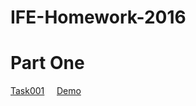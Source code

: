 # IFE-Homework-2016

Part One
===

[Task001](http://ife.baidu.com/task/detail?taskId=1)
&nbsp;&nbsp;&nbsp;&nbsp;[Demo](http://zoewys.github.io/ife-2016/part1/task001/index.html)
